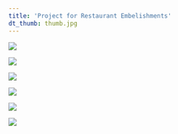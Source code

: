 ```yaml
---
title: 'Project for Restaurant Embelishments'
dt_thumb: thumb.jpg
---
```


![](https://mir-s3-cdn-cf.behance.net/project_modules/1400/cfa68d54370485.5958f994e03a7.jpg)

![](https://mir-s3-cdn-cf.behance.net/project_modules/1400/a48f9b54370485.5958f994e0c65.jpg)

![](https://mir-s3-cdn-cf.behance.net/project_modules/1400/bdb65454370485.5958f994df4c2.jpg)

![](https://mir-s3-cdn-cf.behance.net/project_modules/1400/2283f354370485.5958f994dff82.jpg)

![](https://mir-s3-cdn-cf.behance.net/project_modules/1400/bb9cb754370485.5958f994e0776.jpg)

![](https://mir-s3-cdn-cf.behance.net/project_modules/1400/4a0b7154370485.5958f994dfa05.jpg)